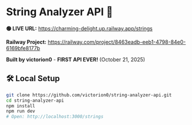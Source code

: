 # String Analyzer API 🚀

**🟢 LIVE URL:** https://charming-delight.up.railway.app/strings

**Railway Project:** https://railway.com/project/8463eadb-eeb1-4798-84e0-6169bfe8177b

**Built by victorion0** - **FIRST API EVER!** (October 21, 2025)

## 🛠️ Local Setup
```bash
git clone https://github.com/victorion0/string-analyzer-api.git
cd string-analyzer-api
npm install
npm run dev
# Open: http://localhost:3000/strings